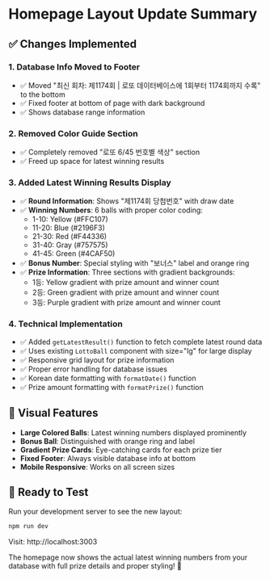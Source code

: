 # Homepage Layout Update Summary

## ✅ Changes Implemented

### 1. **Database Info Moved to Footer**
- ✅ Moved "최신 회차: 제1174회 | 로또 데이터베이스에 1회부터 1174회까지 수록" to the bottom
- ✅ Fixed footer at bottom of page with dark background
- ✅ Shows database range information

### 2. **Removed Color Guide Section**
- ✅ Completely removed "로또 6/45 번호별 색상" section
- ✅ Freed up space for latest winning results

### 3. **Added Latest Winning Results Display**
- ✅ **Round Information**: Shows "제1174회 당첨번호" with draw date
- ✅ **Winning Numbers**: 6 balls with proper color coding:
  - 1-10: Yellow (#FFC107)
  - 11-20: Blue (#2196F3)  
  - 21-30: Red (#F44336)
  - 31-40: Gray (#757575)
  - 41-45: Green (#4CAF50)
- ✅ **Bonus Number**: Special styling with "보너스" label and orange ring
- ✅ **Prize Information**: Three sections with gradient backgrounds:
  - 1등: Yellow gradient with prize amount and winner count
  - 2등: Green gradient with prize amount and winner count
  - 3등: Purple gradient with prize amount and winner count

### 4. **Technical Implementation**
- ✅ Added `getLatestResult()` function to fetch complete latest round data
- ✅ Uses existing `LottoBall` component with size="lg" for large display
- ✅ Responsive grid layout for prize information
- ✅ Proper error handling for database issues
- ✅ Korean date formatting with `formatDate()` function
- ✅ Prize amount formatting with `formatPrize()` function

## 🎨 Visual Features

- **Large Colored Balls**: Latest winning numbers displayed prominently
- **Bonus Ball**: Distinguished with orange ring and label
- **Gradient Prize Cards**: Eye-catching cards for each prize tier
- **Fixed Footer**: Always visible database info at bottom
- **Mobile Responsive**: Works on all screen sizes

## 🚀 Ready to Test

Run your development server to see the new layout:

```bash
npm run dev
```

Visit: http://localhost:3003

The homepage now shows the actual latest winning numbers from your database with full prize details and proper styling! 🎉